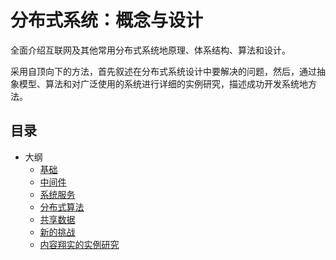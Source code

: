 #   分布式系统：概念与设计

全面介绍互联网及其他常用分布式系统地原理、体系结构、算法和设计。

采用自顶向下的方法，首先叙述在分布式系统设计中要解决的问题，然后，通过抽象模型、算法和对广泛使用的系统进行详细的实例研究，描述成功开发系统地方法。

##  目录
-   大纲
    -   [基础](001.md)
    -   [中间件](002.md)
    -   [系统服务](003.md)
    -   [分布式算法](004.md)
    -   [共享数据](005.md)
    -   [新的挑战](006.md)
    -   [内容翔实的实例研究](007.md)


